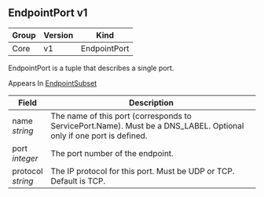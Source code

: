 ## EndpointPort v1

Group        | Version     | Kind
------------ | ---------- | -----------
Core | v1 | EndpointPort



EndpointPort is a tuple that describes a single port.

<aside class="notice">
Appears In  <a href="#endpointsubset-v1">EndpointSubset</a> </aside>

Field        | Description
------------ | -----------
name <br /> *string*  | The name of this port (corresponds to ServicePort.Name). Must be a DNS_LABEL. Optional only if one port is defined.
port <br /> *integer*  | The port number of the endpoint.
protocol <br /> *string*  | The IP protocol for this port. Must be UDP or TCP. Default is TCP.

